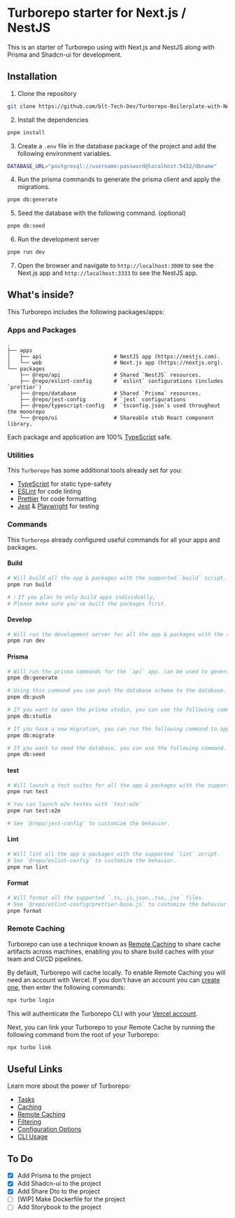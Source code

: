 # Turborepo starter for Next.js / NestJS

This is an starter of Turborepo using with Next.js and NestJS along with Prisma and Shadcn-ui for development.

## Installation

1. Clone the repository
```bash
git clone https://github.com/blt-Tech-Dev/Turborepo-Boilerplate-with-Next.js-and-NestJS.git
```

2. Install the dependencies
```bash
pnpm install
```

3. Create a `.env` file in the database package of the project and add the following environment variables.

```bash
DATABASE_URL="postgresql://username:password@localhost:5432/dbname"
```

4. Run the prisma commands to generate the prisma client and apply the migrations.

```bash
pnpm db:generate
```

5. Seed the database with the following command. (optional)

```bash
pnpm db:seed
```

6. Run the development server

```bash
pnpm run dev
```

7. Open the browser and navigate to `http://localhost:3000` to see the Next.js app and `http://localhost:3333` to see the NestJS app.

## What's inside?

This Turborepo includes the following packages/apps:

### Apps and Packages

    .
    ├── apps
    │   ├── api                       # NestJS app (https://nestjs.com).
    │   └── web                       # Next.js app (https://nextjs.org).
    └── packages
        ├── @repo/api                 # Shared `NestJS` resources.
        ├── @repo/eslint-config       # `eslint` configurations (includes `prettier`)
        ├── @repo/database            # Shared `Prisma` resources.
        ├── @repo/jest-config         # `jest` configurations
        ├── @repo/typescript-config   # `tsconfig.json`s used throughout the monorepo
        └── @repo/ui                  # Shareable stub React component library.

Each package and application are 100% [TypeScript](https://www.typescriptlang.org/) safe.

### Utilities

This `Turborepo` has some additional tools already set for you:

- [TypeScript](https://www.typescriptlang.org/) for static type-safety
- [ESLint](https://eslint.org/) for code linting
- [Prettier](https://prettier.io) for code formatting
- [Jest](https://prettier.io) & [Playwright](https://playwright.dev/) for testing

### Commands

This `Turborepo` already configured useful commands for all your apps and packages.

#### Build

```bash
# Will build all the app & packages with the supported `build` script.
pnpm run build

# ℹ️ If you plan to only build apps individually,
# Please make sure you've built the packages first.
```

#### Develop

```bash
# Will run the development server for all the app & packages with the supported `dev` script.
pnpm run dev
```

#### Prisma

```bash
# Will run the prisma commands for the `api` app. can be used to generate the prisma client in the root of the project.
pnpm db:generate

# Using this command you can push the database schema to the database.
pnpm db:push

# If you want to open the prisma studio, you can use the following command.
pnpm db:studio

# If you have a new migration, you can run the following command to apply the migration. using in the `database` package.
pnpm db:migrate

# If you want to seed the database, you can use the following command.
pnpm db:seed
```

#### test

```bash
# Will launch a test suites for all the app & packages with the supported `test` script.
pnpm run test

# You can launch e2e testes with `test:e2e`
pnpm run test:e2e

# See `@repo/jest-config` to customize the behavior.
```

#### Lint

```bash
# Will lint all the app & packages with the supported `lint` script.
# See `@repo/eslint-config` to customize the behavior.
pnpm run lint
```

#### Format

```bash
# Will format all the supported `.ts,.js,json,.tsx,.jsx` files.
# See `@repo/eslint-config/prettier-base.js` to customize the behavior.
pnpm format
```

### Remote Caching

Turborepo can use a technique known as [Remote Caching](https://turbo.build/repo/docs/core-concepts/remote-caching) to share cache artifacts across machines, enabling you to share build caches with your team and CI/CD pipelines.

By default, Turborepo will cache locally. To enable Remote Caching you will need an account with Vercel. If you don't have an account you can [create one](https://vercel.com/signup), then enter the following commands:

```bash
npx turbo login
```

This will authenticate the Turborepo CLI with your [Vercel account](https://vercel.com/docs/concepts/personal-accounts/overview).

Next, you can link your Turborepo to your Remote Cache by running the following command from the root of your Turborepo:

```bash
npx turbo link
```

## Useful Links

Learn more about the power of Turborepo:

- [Tasks](https://turbo.build/repo/docs/core-concepts/monorepos/running-tasks)
- [Caching](https://turbo.build/repo/docs/core-concepts/caching)
- [Remote Caching](https://turbo.build/repo/docs/core-concepts/remote-caching)
- [Filtering](https://turbo.build/repo/docs/core-concepts/monorepos/filtering)
- [Configuration Options](https://turbo.build/repo/docs/reference/configuration)
- [CLI Usage](https://turbo.build/repo/docs/reference/command-line-reference)

## To Do

- [x] Add Prisma to the project
- [x] Add Shadcn-ui to the project
- [x] Add Share Dto to the project
- [ ] [WIP] Make Dockerfile for the project
- [ ] Add Storybook to the project
